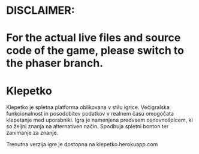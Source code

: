 # DISCLAIMER:
# For the actual live files and source code of the game, please switch to the phaser branch.

# Klepetko

Klepetko je spletna platforma oblikovana v stilu igrice.
Večigralska funkcionalnost in posodobitev podatkov v realnem času omogočata klepetanje med uporabniki.
Igra je namenjena predvsem osnovnošolcem, ki so željni znanja na alternativen način.
Spodbuja spletni bonton ter zanimanje za znanje.

Trenutna verzija igre je dostopna na klepetko.herokuapp.com

